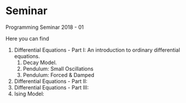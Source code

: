 # Seminar
Programming Seminar 2018 - 01

Here you can find

1. Differential Equations - Part I: An introduction to ordinary
differential equations.
	1. Decay Model.
	1. Pendulum: Small Oscillations
	1. Pendulum: Forced & Damped
1. Differential Equations - Part II:
1. Differential Equations - Part III:
1. Ising Model:

